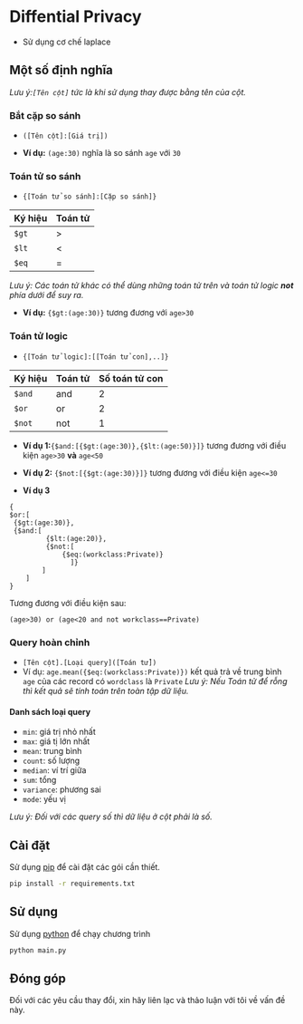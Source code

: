 
# Diffential Privacy
- Sử dụng cơ chế laplace


## Một số định nghĩa
*Lưu ý:`[Tên cột]` tức là khi sử dụng thay được bằng tên của cột.*
### Bắt cặp so sánh

* ```([Tên cột]:[Giá trị])```

* **Ví dụ:** `(age:30)` nghĩa là so sánh `age` với `30`
### Toán tử so sánh
* ```{[Toán tử so sánh]:[Cặp so sánh]}```

Ký hiệu | Toán tử
------ | ----
`$gt` | >
`$lt` | <
`$eq` | =

*Lưu ý: Các toán tử khác có thể dùng những toán tử trên và toán tử logic **not** phía dưới để suy ra.*
* **Ví dụ:** `{$gt:(age:30)}` tương đương với `age>30`

### Toán tử logic
* ```{[Toán tử logic]:[[Toán tử con],..]}```

Ký hiệu | Toán tử | Số toán tử con
------ | ---- |---
`$and` | and | 2
`$or` | or | 2
`$not` | not | 1


* **Ví dụ 1:**  ​`{$and:[{$gt:(age:30)},{$lt:(age:50)}]}` tương đương với điều kiện `age>30` **và** `age<50` 
* **Ví dụ 2:**  ​`{$not:[{$gt:(age:30)}]}` tương đương với điều kiện `age<=30` 

* **Ví dụ 3** ​

```base
{
​$or:[
​ {$gt:(age:30)},
​ {$and:[
​         {$lt:(age:20)},
​         {$not:[
             {$eq:(workclass:Private)}
               ]}
        ]
​    ]
}
```
Tương đương với điều kiện sau:
```
(age>30) or (age<20 and not workclass==Private)
```

### Query hoàn chỉnh
* `[Tên cột].[Loại query]([Toán tử])`
* Ví dụ: `age.mean({$eq:(workclass:Private)})` kết quả trả về trung bình `age` của các record có `wordclass` là `Private`
*Lưu ý: Nếu Toán tử để rỗng thì kết quả sẽ tính toán trên toàn tập dữ liệu.*
#### Danh sách loại query
* `min`: giá trị nhỏ nhất
* `max`: giá tị lớn nhất
* `mean`: trung bình
* `count`: số lượng
* `median`: ví trí giữa
* `sum`: tổng
* `variance`: phương sai
* `mode`: yếu vị 

*Lưu ý: Đối với các query số thì dữ liệu ở cột phải là số.*

## Cài đặt

Sử dụng [pip](https://pip.pypa.io/en/stable/) để cài đặt các gói cần thiết.

```bash
pip install -r requirements.txt
```

## Sử dụng
Sử dụng [python](https://www.python.org/downloads/) để chạy chương trình
```bash
python main.py
```

## Đóng góp
Đối với các yêu cầu thay đổi, xin hãy liên lạc và thảo luận với tôi về vấn đề này.

